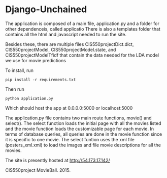 # Django-Unchained

The application is composed of a main file, application.py and a folder for other dependenceis, called applicatio
There is also a templates folder that contains all the html and javascript needed to run the site.

Besides these, there are multiple files CIS550projectDict.dict, CIS550projectModel, CIS550projectModel.state, and CIS550projectModelTfidf that contain the data needed for the LDA model we use for movie predictions

To install, run 

`pip install -r requirements.txt`

Then run

`python application.py`

Which should host the app at 0.0.0.0:5000 or localhost:5000

The application.py file contains two main route functions, movie() and select(). The select function loads the initial page with all the movies listed and the movie function loads the customizable page for each movie. In terms of database queries, all queries are done in the movie function since it is specific to one movie. The select funtion uses the xml file (posters_xml.xml) to load the images and file movie descriptions for all the movies.

The site is presently hosted at http://54.173.17.142/

CIS550project MovieBall. 2015.
